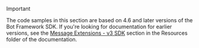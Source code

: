 > [!Important]
> The code samples in this section are based on 4.6 and later versions of the Bot Framework SDK. If you're looking for documentation for earlier versions, see the [Message Extensions - v3 SDK](~/resources/messaging-extension-v3/messaging-extensions-overview.md) section in the Resources folder of the documentation.
